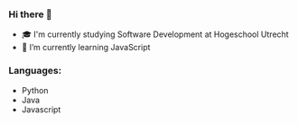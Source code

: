 ### Hi there 👋

- 🎓 I'm currently studying Software Development at Hogeschool Utrecht
- 🌱 I’m currently learning JavaScript

### Languages:
- Python
- Java
- Javascript
